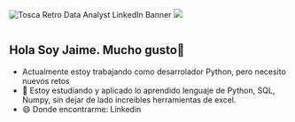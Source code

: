 ![Tosca Retro Data Analyst LinkedIn Banner](https://github.com/user-attachments/assets/252c5c11-32ac-4752-96d7-be90a2df6bd0)
[![](https://img.shields.io/badge/LinkedIn-0077B5?style=for-the-badge&logo=linkedin&logoColor=white)](www.linkedin.com/in/jaime-hidalgo-408a5b317)

<div id="badges" align="center">
      <img decoding="async" src="https://visitor-badge-reloaded.herokuapp.com/badge?page_id=Lawlietii.Lawlietii&color=00cf00" alt=""/>
</div>


## Hola Soy Jaime. Mucho gusto👋

- Actualmente estoy trabajando como desarrolador Python, pero necesito nuevos retos 
- 🌱 Estoy estudiando y aplicado lo aprendido lenguaje de Python, SQL, Numpy, sin dejar de lado increibles herramientas de excel.
- 😄 Donde encontrarme:
      Linkedin
